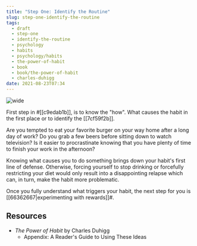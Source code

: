 ```yaml
---
title: "Step One: Identify the Routine"
slug: step-one-identify-the-routine
tags:
  - draft
  - step-one
  - identify-the-routine
  - psychology
  - habits
  - psychology/habits
  - the-power-of-habit
  - book
  - book/the-power-of-habit
  - charles-duhigg
date: 2021-08-23T07:34
---
```



![wide](https://www.maxpixel.net/static/photo/1x/Face-Woman-Habit-Routine-Time-Treadmill-Rut-3306753.jpg "image from MaxPixel (cc)")

First step in #[[c9edab1b]], is to know the "how". What causes the habit in the
first place or to identify the [[7cf59f2b]].

Are you tempted to eat your favorite burger on your way home after a long day of
work? Do you grab a few beers before sitting down to watch television? Is it
easier to procrastinate knowing that you have plenty of time to finish your work
in the afternoon?

Knowing what causes you to do something brings down your habit's first line of
defense. Otherwise, forcing yourself to stop drinking or forcefully restricting
your diet would only result into a disappointing relapse which can, in turn,
make the habit more problematic.

Once you fully understand what triggers your habit, the next step for you is
[[66362667|experimenting with rewards]]#.

## Resources

- _The Power of Habit_ by Charles Duhigg
  - Appendix: A Reader's Guide to Using These Ideas

